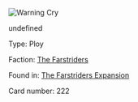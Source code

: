 
![Warning Cry](https://warhammerunderworlds.com/wp-content/uploads/sites/6/2018/03/222_ENG.png)

undefined

Type: Ploy

Faction: [The Farstriders](/factions/the-farstriders.md)

Found in: [The Farstriders Expansion](/locations/the-farstriders-expansion.md)

Card number: 222
